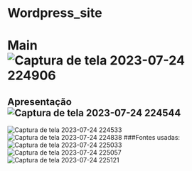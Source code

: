 # Wordpress_site
# Main ![Captura de tela 2023-07-24 224906](https://github.com/mariaju0607/Wordpress_site/assets/90343137/e2cad5cf-3c50-4606-880c-52907785e7ce)
## Apresentação![Captura de tela 2023-07-24 224544](https://github.com/mariaju0607/Wordpress_site/assets/90343137/470d3a62-b0f0-4674-b266-3cbaf480e110)
![Captura de tela 2023-07-24 224533](https://github.com/mariaju0607/Wordpress_site/assets/90343137/2a732882-db8c-4692-be0d-01e94045f56d)
![Captura de tela 2023-07-24 224838](https://github.com/mariaju0607/Wordpress_site/assets/90343137/cd682cf9-8830-4aca-bab7-ace3c7ee69d4)
###Fontes usadas: ![Captura de tela 2023-07-24 225033](https://github.com/mariaju0607/Wordpress_site/assets/90343137/19faee5b-f9ef-4659-890c-0414cc107d1d)
![Captura de tela 2023-07-24 225057](https://github.com/mariaju0607/Wordpress_site/assets/90343137/4718df16-e088-417a-a438-f6eac15f1558)
![Captura de tela 2023-07-24 225121](https://github.com/mariaju0607/Wordpress_site/assets/90343137/edde2a3c-f75a-49a8-845a-062b0c525696)
